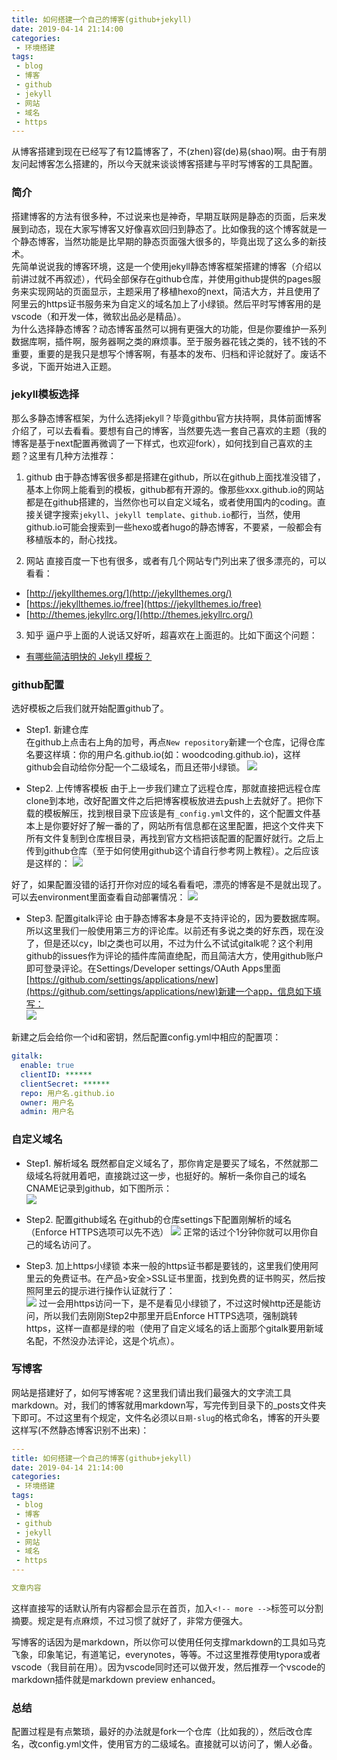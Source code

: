 ```yaml
---
title: 如何搭建一个自己的博客(github+jekyll)
date: 2019-04-14 21:14:00
categories: 
 - 环境搭建
tags:
 - blog
 - 博客
 - github
 - jekyll
 - 网站
 - 域名
 - https
---
```


从博客搭建到现在已经写了有12篇博客了，不(zhen)容(de)易(shao)啊。由于有朋友问起博客怎么搭建的，所以今天就来谈谈博客搭建与平时写博客的工具配置。

### 简介
搭建博客的方法有很多种，不过说来也是神奇，早期互联网是静态的页面，后来发展到动态，现在大家写博客又好像喜欢回归到静态了。比如像我的这个博客就是一个静态博客，当然功能是比早期的静态页面强大很多的，毕竟出现了这么多的新技术。  
先简单说说我的博客环境，这是一个使用jekyll静态博客框架搭建的博客（介绍以前讲过就不再叙述），代码全部保存在github仓库，并使用github提供的pages服务来实现网站的页面显示，主题采用了移植hexo的next，简洁大方，并且使用了阿里云的https证书服务来为自定义的域名加上了小绿锁。然后平时写博客用的是vscode（和开发一体，微软出品必是精品）。  
为什么选择静态博客？动态博客虽然可以拥有更强大的功能，但是你要维护一系列数据库啊，插件啊，服务器啊之类的麻烦事。至于服务器花钱之类的，钱不钱的不重要，重要的是我只是想写个博客啊，有基本的发布、归档和评论就好了。废话不多说，下面开始进入正题。

### jekyll模板选择
那么多静态博客框架，为什么选择jekyll？毕竟githbu官方扶持啊，具体前面博客介绍了，可以去看看。要想有自己的博客，当然要先选一套自己喜欢的主题（我的博客是基于next配置再微调了一下样式，也欢迎fork），如何找到自己喜欢的主题？这里有几种方法推荐：

1. github
由于静态博客很多都是搭建在github，所以在github上面找准没错了，基本上你网上能看到的模板，github都有开源的。像那些xxx.github.io的网站都是在github搭建的，当然你也可以自定义域名，或者使用国内的coding。直接关键字搜索`jekyll`、`jekyll template`、`github.io`都行，当然，使用github.io可能会搜索到一些hexo或者hugo的静态博客，不要紧，一般都会有移植版本的，耐心找找。

2. 网站
直接百度一下也有很多，或者有几个网站专门列出来了很多漂亮的，可以看看：  
- [http://jekyllthemes.org/](http://jekyllthemes.org/)
- [https://jekyllthemes.io/free](https://jekyllthemes.io/free)
- [http://themes.jekyllrc.org/](http://themes.jekyllrc.org/)

3. 知乎
逼户乎上面的人说话又好听，超喜欢在上面逛的。比如下面这个问题：
- [有哪些简洁明快的 Jekyll 模板？](https://www.zhihu.com/question/20223939/answer/50966881)

### github配置
选好模板之后我们就开始配置github了。

- Step1. 新建仓库  
在github上点击右上角的加号，再点`New repository`新建一个仓库，记得仓库名要这样填：你的用户名.github.io(如：woodcoding.github.io)，这样github会自动给你分配一个二级域名，而且还带小绿锁。
![](/resources/images/2019-04-14/QQ截图20190414225758.png)


- Step2. 上传博客模板
由于上一步我们建立了远程仓库，那就直接把远程仓库clone到本地，改好配置文件之后把博客模板放进去push上去就好了。把你下载的模板解压，找到根目录下应该是有`_config.yml`文件的，这个配置文件基本上是你要好好了解一番的了，网站所有信息都在这里配置，把这个文件夹下所有文件复制到仓库根目录，再找到官方文档把该配置的配置好就行。之后上传到github仓库（至于如何使用github这个请自行参考网上教程）。之后应该是这样的：
![](/resources/images/2019-04-14/QQ截图20190414231253.png)

好了，如果配置没错的话打开你对应的域名看看吧，漂亮的博客是不是就出现了。可以去environment里面查看自动部署情况：
![](/resources/images/2019-04-14/QQ截图20190414234152.png)


- Step3. 配置gitalk评论
由于静态博客本身是不支持评论的，因为要数据库啊。所以这里我们一般使用第三方的评论库。以前还有多说之类的好东西，现在没了，但是还以cy，lbl之类也可以用，不过为什么不试试gitalk呢？这个利用github的issues作为评论的插件库简直绝配，而且简洁大方，使用github账户即可登录评论。在Settings/Developer settings/OAuth Apps里面[https://github.com/settings/applications/new](https://github.com/settings/applications/new)新建一个app，信息如下填写：  
![](/resources/images/2019-04-14/QQ截图20190414233306.png)

新建之后会给你一个id和密钥，然后配置config.yml中相应的配置项：  
```yml
gitalk:
  enable: true
  clientID: ******
  clientSecret: ******
  repo: 用户名.github.io
  owner: 用户名
  admin: 用户名
```

### 自定义域名
- Step1. 解析域名
既然都自定义域名了，那你肯定是要买了域名，不然就那二级域名将就用着吧，直接跳过这一步，也挺好的。解析一条你自己的域名CNAME记录到github，如下图所示：  
![](/resources/images/2019-04-14/QQ截图20190414234606.png)

- Step2. 配置github域名
在github的仓库settings下配置刚解析的域名（Enforce HTTPS选项可以先不选）
![](/resources/images/2019-04-14/QQ截图20190414234827.png)
正常的话过个1分钟你就可以用你自己的域名访问了。

- Step3. 加上https小绿锁
本来一般的https证书都是要钱的，这里我们使用阿里云的免费证书。在产品>安全>SSL证书里面，找到免费的证书购买，然后按照阿里云的提示进行操作认证就行了：  
![](/resources/images/2019-04-14/QQ截图20190414235230.png)
过一会用https访问一下，是不是看见小绿锁了，不过这时候http还是能访问，所以我们去刚刚Step2中那里开启Enforce HTTPS选项，强制跳转https，这样一直都是绿的啦（使用了自定义域名的话上面那个gitalk要用新域名配，不然没办法评论，这是个坑点）。

### 写博客
网站是搭建好了，如何写博客呢？这里我们请出我们最强大的文字流工具markdown。对，我们的博客就用markdown写，写完传到目录下的_posts文件夹下即可。不过这里有个规定，文件名必须以`日期-slug`的格式命名，博客的开头要这样写(不然静态博客识别不出来)：  
```yml
---
title: 如何搭建一个自己的博客(github+jekyll)
date: 2019-04-14 21:14:00
categories: 
 - 环境搭建
tags:
 - blog
 - 博客
 - github
 - jekyll
 - 网站
 - 域名
 - https
---

文章内容

```

这样直接写的话默认所有内容都会显示在首页，加入`<!-- more -->`标签可以分割摘要。规定是有点麻烦，不过习惯了就好了，非常方便强大。  

写博客的话因为是markdown，所以你可以使用任何支撑markdown的工具如马克飞象，印象笔记，有道笔记，everynotes，等等。不过这里推荐使用typora或者vscode（我目前在用）。因为vscode同时还可以做开发，然后推荐一个vscode的markdown插件就是markdown preview enhanced。

### 总结
配置过程是有点繁琐，最好的办法就是fork一个仓库（比如我的），然后改仓库名，改config.yml文件，使用官方的二级域名。直接就可以访问了，懒人必备。

